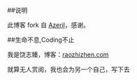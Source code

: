 ##说明

此博客 fork 自 [Azeril](http://azeril.me/)，感谢。

##生命不息,Coding不止

我是饶志臻，博客：[raozhizhen.com](http://raozhizhen.com)

就算无人赏阅，我也会为另一个自己，写下去